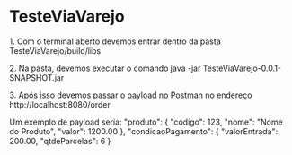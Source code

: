 # TesteViaVarejo

<p>1. Com o terminal aberto devemos entrar dentro da pasta TesteViaVarejo/build/libs</p>
<p>2. Na pasta, devemos executar o comando java -jar TesteViaVarejo-0.0.1-SNAPSHOT.jar </p>
<p>3. Após isso devemos passar o payload no Postman no endereço http://localhost:8080/order</p>

<p>Um exemplo de payload seria: 
         "produto": { 
        "codigo": 123, 
        "nome": "Nome do Produto", 
        "valor": 1200.00 
        }, 
    "condicaoPagamento": { 
        "valorEntrada": 200.00, 
        "qtdeParcelas": 6
        } 
        <p>